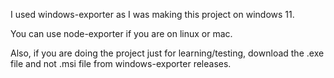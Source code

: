I used windows-exporter as I was making this project on windows 11.

You can use node-exporter if you are on linux or mac.

Also, if you are doing the project just for learning/testing, download the .exe file and not .msi file from windows-exporter releases.